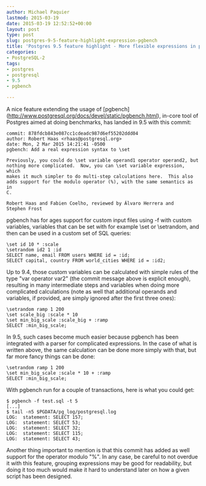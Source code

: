 ```yaml
---
author: Michael Paquier
lastmod: 2015-03-19
date: 2015-03-19 12:52:52+00:00
layout: post
type: post
slug: postgres-9-5-feature-highlight-expression-pgbench
title: 'Postgres 9.5 feature highlight - More flexible expressions in pgbench'
categories:
- PostgreSQL-2
tags:
- postgres
- postgresql
- 9.5
- pgbench

---
```


A nice feature extending the usage of [pgbench]
(http://www.postgresql.org/docs/devel/static/pgbench.html), in-core
tool of Postgres aimed at doing benchmarks, has landed in 9.5 with this
commit:

    commit: 878fdcb843e087cc1cdeadc987d6ef55202ddd04
    author: Robert Haas <rhaas@postgresql.org>
    date: Mon, 2 Mar 2015 14:21:41 -0500
    pgbench: Add a real expression syntax to \set

    Previously, you could do \set variable operand1 operator operand2, but
    nothing more complicated.  Now, you can \set variable expression, which
    makes it much simpler to do multi-step calculations here.  This also
    adds support for the modulo operator (%), with the same semantics as in
    C.

    Robert Haas and Fabien Coelho, reviewed by Álvaro Herrera and
    Stephen Frost

pgbench has for ages support for custom input files using -f with custom
variables, variables that can be set with for example \set or \setrandom,
and then can be used in a custom set of SQL queries:

    \set id 10 * :scale
    \setrandom id2 1 :id
    SELECT name, email FROM users WHERE id = :id;
    SELECT capital, country FROM world_cities WHERE id = :id2;

Up to 9.4, those custom variables can be calculated with simple rules
of the type "var operator var2" (the commit message above is explicit
enough), resulting in many intermediate steps and variables when doing
more complicated calculations (note as well that additional operands and
variables, if provided, are simply ignored after the first three ones):

    \setrandom ramp 1 200
    \set scale_big :scale * 10
    \set min_big_scale :scale_big + :ramp
    SELECT :min_big_scale;

In 9.5, such cases become much easier because pgbench has been integrated
with a parser for complicated expressions. In the case of what is written
above, the same calculation can be done more simply with that, but far more
fancy things can be done:

    \setrandom ramp 1 200
    \set min_big_scale :scale * 10 + :ramp
    SELECT :min_big_scale;

With pgbench run for a couple of transactions, here is what you could get:

    $ pgbench -f test.sql -t 5
    [...]
    $ tail -n5 $PGDATA/pg_log/postgresql.log
    LOG:  statement: SELECT 157;
    LOG:  statement: SELECT 53;
    LOG:  statement: SELECT 32;
    LOG:  statement: SELECT 115;
    LOG:  statement: SELECT 43;

Another thing important to mention is that this commit has added as well
support for the operator modulo "%". In any case, be careful to not overdue
it with this feature, grouping expressions may be good for readability, but
doing it too much would make it hard to understand later on how a given
script has been designed.
